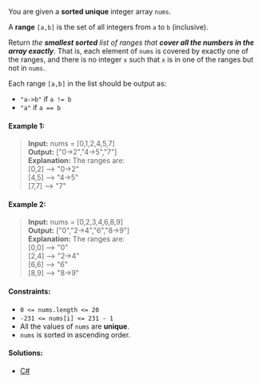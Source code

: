 You are given a **sorted unique** integer array `nums`.

A **range** `[a,b]` is the set of all integers from `a` to `b` (inclusive).

Return _the **smallest sorted** list of ranges that **cover all the numbers in the array exactly**_. That is, each element of `nums` is covered by exactly one of the ranges, and there is no integer `x` such that `x` is in one of the ranges but not in `nums`.

Each range `[a,b]` in the list should be output as:

- `"a->b"` if `a != b`
- `"a"` if `a == b`
 

#### Example 1:

> **Input:** nums = [0,1,2,4,5,7]  
> **Output:** ["0->2","4->5","7"]  
> **Explanation:** The ranges are:  
> [0,2] --> "0->2"  
> [4,5] --> "4->5"  
> [7,7] --> "7"  

#### Example 2:

> **Input:** nums = [0,2,3,4,6,8,9]  
> **Output:** ["0","2->4","6","8->9"]  
> **Explanation:** The ranges are:  
> [0,0] --> "0"  
> [2,4] --> "2->4"  
> [6,6] --> "6"  
> [8,9] --> "8->9"
 

#### Constraints:

- `0 <= nums.length <= 20`
- `-231 <= nums[i] <= 231 - 1`
- All the values of `nums` are **unique**.
- `nums` is sorted in ascending order.

 #### Solutions:

 - [C#](/intervals/summary-ranges/summary-ranges.cs)